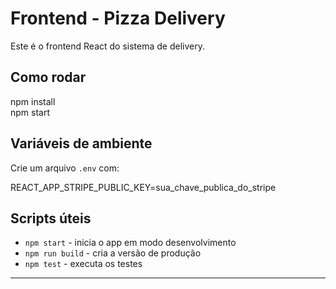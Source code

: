 # Frontend - Pizza Delivery

Este é o frontend React do sistema de delivery.

## Como rodar

npm install <br>
npm start


## Variáveis de ambiente

Crie um arquivo `.env` com:

REACT_APP_STRIPE_PUBLIC_KEY=sua_chave_publica_do_stripe


## Scripts úteis

- `npm start` - inicia o app em modo desenvolvimento
- `npm run build` - cria a versão de produção
- `npm test` - executa os testes

---
